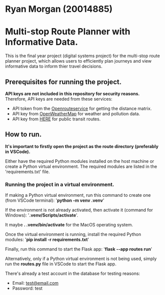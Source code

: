 # Ryan Morgan (20014885)
# Multi-stop Route Planner with Informative Data.

This is the final year project (digital systems project) for the multi-stop route planner project, which allows users to efficiently plan journeys and view informative data to inform thier travel decisions.

## Prerequisites for running the project.
**API keys are not included in this repository for security reasons.** Therefore, API keys are needed from these services:
* API token from the [Openrouteservice](https://openrouteservice.org/ "Openrouteservice website") for getting the distance matrix.
* API key from [OpenWeatherMap](https://openweathermap.org/appid "Title") for weather and pollution data.
* API key from [HERE](https://developer.here.com/tutorials/getting-here-credentials/ "Tutorial for getting HERE API key") for public transit routes.

## How to run.
**It's important to firstly open the project as the route directory (preferably in VSCode).**

Either have the required Python modules installed on the host machine or create a Python virtual environment. The required modules are listed in the 'requirements.txt' file.

### Running the project in a virtual environment.
If making a Python virtual environment, run this command to create one (from VSCode terminal):
'**python -m venv .venv**'

If the environment is not already activated, then activate it (command for Windows):
'**.venv/Scripts/activate**'.

It maybe **. .venv/bin/activate** for the MacOS operating system.

Once the virtual environment is running, install the required Python modules:
'**pip install -r requirements.txt**'


Finally, run this command to start the Flask app:
'**flask --app routes run**'

Alternatively, only if a Python virtual environment is not being used, simply run the **routes.py** file in VSCode to start the Flask app.

There's already a test account in the database for testing reasons:
* Email: test@email.com
* Password: test 
